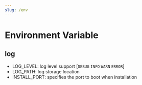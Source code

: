 ```yaml
---
slug: /env
---
```


# Environment Variable

## log

- LOG_LEVEL: log level support [`DEBUG`  `INFO`  `WARN`  `ERROR`]
- LOG_PATH: log storage location
- INSTALL_PORT: specifies the port to boot when installation
